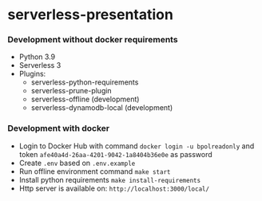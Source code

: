 # serverless-presentation

### Development without docker requirements

* Python 3.9
* Serverless 3
* Plugins:
    * serverless-python-requirements
    * serverless-prune-plugin
    * serverless-offline (development)
    * serverless-dynamodb-local (development)

### Development with docker

* Login to Docker Hub with command `docker login -u bpolreadonly` and token `afe40a4d-26aa-4201-9042-1a8404b36e0e` as
  password
* Create `.env` based on `.env.example`
* Run offline environment command `make start`
* Install python requirements `make install-requirements`
* Http server is available on: `http://localhost:3000/local/`
